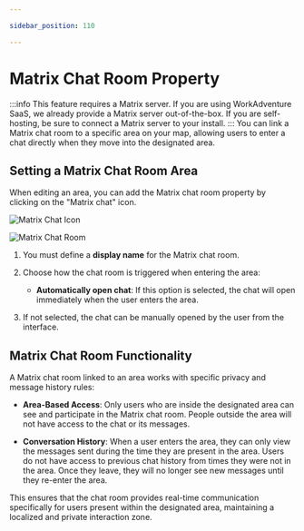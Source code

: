 ```yaml
---

sidebar_position: 110

---
```


# Matrix Chat Room Property
:::info
This feature requires a Matrix server. If you are using WorkAdventure SaaS, we already provide a Matrix server out-of-the-box. If you are self-hosting, be sure to connect a Matrix server to your install.
:::
You can link a Matrix chat room to a specific area on your map, allowing users to enter a chat directly when they move into the designated area.

## Setting a Matrix Chat Room Area

When editing an area, you can add the Matrix chat room property by clicking on the "Matrix chat" icon.

![Matrix Chat Icon](../../images/editor/matrix-chat-zone/matrix-chat-zone-1.png)

   ![Matrix Chat Room](../../images/editor/matrix-chat-zone/matrix-chat-zone-2.png)

1. You must define a **display name** for the Matrix chat room.
   
2. Choose how the chat room is triggered when entering the area:
   - **Automatically open chat**: If this option is selected, the chat will open immediately when the user enters the area.

3. If not selected, the chat can be manually opened by the user from the interface.


## Matrix Chat Room Functionality

A Matrix chat room linked to an area works with specific privacy and message history rules:

- **Area-Based Access**: Only users who are inside the designated area can see and participate in the Matrix chat room. People outside the area will not have access to the chat or its messages.
  
- **Conversation History**: When a user enters the area, they can only view the messages sent during the time they are present in the area. Users do not have access to previous chat history from times they were not in the area. Once they leave, they will no longer see new messages until they re-enter the area.

This ensures that the chat room provides real-time communication specifically for users present within the designated area, maintaining a localized and private interaction zone.
